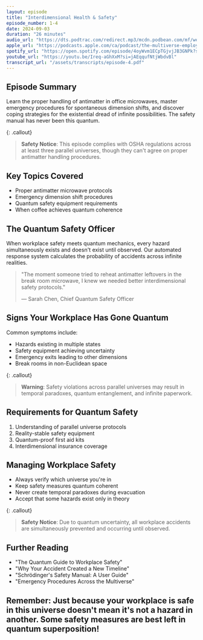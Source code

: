 ```yaml
---
layout: episode
title: "Interdimensional Health & Safety"
episode_number: 1-4
date: 2024-09-03
duration: "26 minutes"
audio_url: "https://dts.podtrac.com/redirect.mp3/mcdn.podbean.com/mf/web/ahj3mgv56rwxsuy5/E4_-_Interdimensional_Health_Safetyarnci.mp3"
apple_url: "https://podcasts.apple.com/ca/podcast/the-multiverse-employee-handbook/id1764134739?i=1000668124346"
spotify_url: "https://open.spotify.com/episode/4oyWvm1ECpTGjvjJB3GNPk?si=4lO5pOdLSmWRtndcf-gP2Q"
youtube_url: "https://youtu.be/Ireq-aGhXxM?si=jAEqqufNtjWbdvBl"
transcript_url: "/assets/transcripts/episode-4.pdf"
---
```


## Episode Summary
Learn the proper handling of antimatter in office microwaves, master emergency procedures for spontaneous dimension shifts, and discover coping strategies for the existential dread of infinite possibilities. The safety manual has never been this quantum.

{: .callout}
> **Safety Notice**: This episode complies with OSHA regulations across at least
> three parallel universes, though they can't agree on proper antimatter handling
> procedures.

## Key Topics Covered
* Proper antimatter microwave protocols
* Emergency dimension shift procedures
* Quantum safety equipment requirements
* When coffee achieves quantum coherence

## The Quantum Safety Officer
When workplace safety meets quantum mechanics, every hazard simultaneously exists and doesn't exist until observed. Our automated response system calculates the probability of accidents across infinite realities.

> "The moment someone tried to reheat antimatter leftovers in the break room
> microwave, I knew we needed better interdimensional safety protocols."
>
> — Sarah Chen, Chief Quantum Safety Officer

## Signs Your Workplace Has Gone Quantum
Common symptoms include:
* Hazards existing in multiple states
* Safety equipment achieving uncertainty
* Emergency exits leading to other dimensions
* Break rooms in non-Euclidean space

{: .callout}
> **Warning**: Safety violations across parallel universes may result in temporal
> paradoxes, quantum entanglement, and infinite paperwork.

## Requirements for Quantum Safety
1. Understanding of parallel universe protocols
2. Reality-stable safety equipment
3. Quantum-proof first aid kits
4. Interdimensional insurance coverage

## Managing Workplace Safety
* Always verify which universe you're in
* Keep safety measures quantum coherent
* Never create temporal paradoxes during evacuation
* Accept that some hazards exist only in theory

{: .callout}
> **Safety Notice**: Due to quantum uncertainty, all workplace accidents are
> simultaneously prevented and occurring until observed.

## Further Reading
* "The Quantum Guide to Workplace Safety"
* "Why Your Accident Created a New Timeline"
* "Schrödinger's Safety Manual: A User Guide"
* "Emergency Procedures Across the Multiverse"

Remember: Just because your workplace is safe in this universe doesn't mean
it's not a hazard in another. Some safety measures are best left in quantum
superposition!
---
